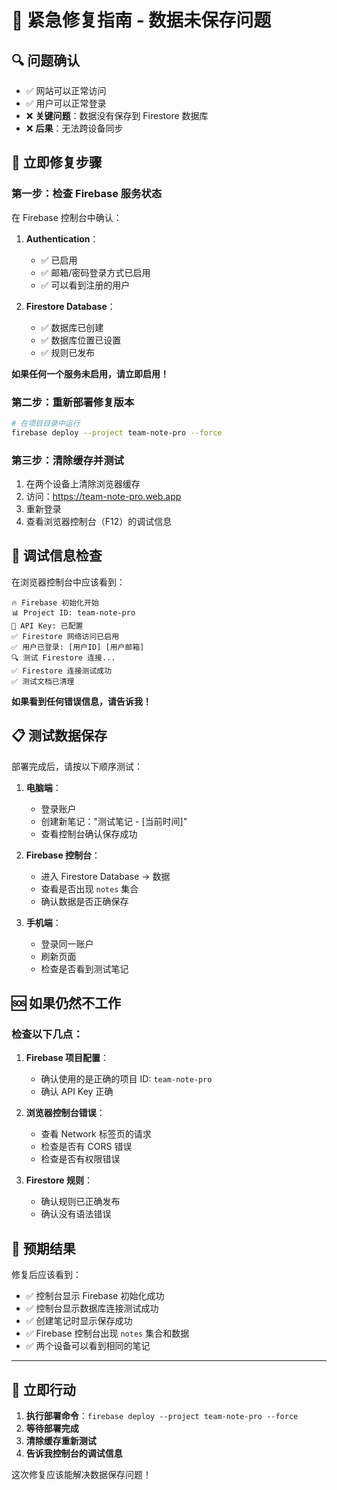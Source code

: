# 🚨 紧急修复指南 - 数据未保存问题

## 🔍 **问题确认**
- ✅ 网站可以正常访问
- ✅ 用户可以正常登录
- ❌ **关键问题**：数据没有保存到 Firestore 数据库
- ❌ **后果**：无法跨设备同步

## 🎯 **立即修复步骤**

### **第一步：检查 Firebase 服务状态**
在 Firebase 控制台中确认：

1. **Authentication**：
   - ✅ 已启用
   - ✅ 邮箱/密码登录方式已启用
   - ✅ 可以看到注册的用户

2. **Firestore Database**：
   - ✅ 数据库已创建
   - ✅ 数据库位置已设置
   - ✅ 规则已发布

**如果任何一个服务未启用，请立即启用！**

### **第二步：重新部署修复版本**
```bash
# 在项目目录中运行
firebase deploy --project team-note-pro --force
```

### **第三步：清除缓存并测试**
1. 在两个设备上清除浏览器缓存
2. 访问：https://team-note-pro.web.app
3. 重新登录
4. 查看浏览器控制台（F12）的调试信息

## 🔧 **调试信息检查**

在浏览器控制台中应该看到：

```
🔥 Firebase 初始化开始
📊 Project ID: team-note-pro
🔑 API Key: 已配置
✅ Firestore 网络访问已启用
✅ 用户已登录: [用户ID] [用户邮箱]
🔍 测试 Firestore 连接...
✅ Firestore 连接测试成功
✅ 测试文档已清理
```

**如果看到任何错误信息，请告诉我！**

## 📋 **测试数据保存**

部署完成后，请按以下顺序测试：

1. **电脑端**：
   - 登录账户
   - 创建新笔记："测试笔记 - [当前时间]"
   - 查看控制台确认保存成功

2. **Firebase 控制台**：
   - 进入 Firestore Database → 数据
   - 查看是否出现 `notes` 集合
   - 确认数据是否正确保存

3. **手机端**：
   - 登录同一账户
   - 刷新页面
   - 检查是否看到测试笔记

## 🆘 **如果仍然不工作**

### 检查以下几点：

1. **Firebase 项目配置**：
   - 确认使用的是正确的项目 ID: `team-note-pro`
   - 确认 API Key 正确

2. **浏览器控制台错误**：
   - 查看 Network 标签页的请求
   - 检查是否有 CORS 错误
   - 检查是否有权限错误

3. **Firestore 规则**：
   - 确认规则已正确发布
   - 确认没有语法错误

## 🎯 **预期结果**

修复后应该看到：
- ✅ 控制台显示 Firebase 初始化成功
- ✅ 控制台显示数据库连接测试成功
- ✅ 创建笔记时显示保存成功
- ✅ Firebase 控制台出现 `notes` 集合和数据
- ✅ 两个设备可以看到相同的笔记

---

## 🚀 **立即行动**

1. **执行部署命令**：`firebase deploy --project team-note-pro --force`
2. **等待部署完成**
3. **清除缓存重新测试**
4. **告诉我控制台的调试信息**

这次修复应该能解决数据保存问题！